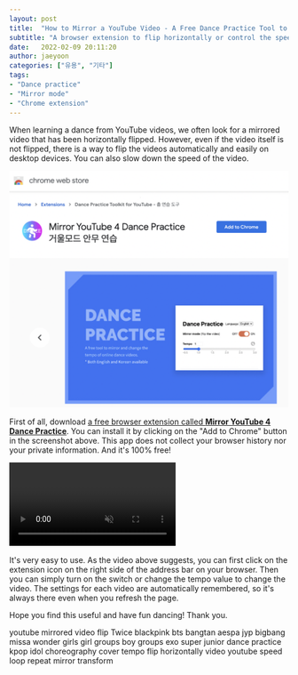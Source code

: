 ```yaml
---
layout: post
title:  "How to Mirror a YouTube Video - A Free Dance Practice Tool to Mirror and Slow Down the Dance Practice Videos"
subtitle: "A browser extension to flip horizontally or control the speed of the dance practice YouTube videos such as K-pop idol choreography"
date:   2022-02-09 20:11:20
author: jaeyoon
categories: ["유용", "기타"]
tags:
- "Dance practice"
- "Mirror mode"
- "Chrome extension"
---
```


When learning a dance from YouTube videos, we often look for a mirrored video that has been horizontally flipped. However, even if the video itself is not flipped, there is a way to flip the videos automatically and easily on desktop devices. You can also slow down the speed of the video.

<a href="https://chrome.google.com/webstore/detail/dance-practice-toolkit-fo/odmglmjpojlhploiiaemcdohkeoapakf" target="_blank">
    <img src="https://github.com/jyoonsong/compare-stories/blob/main/dance/en_install.png?raw=true">
</a>

First of all, download <a href="https://chrome.google.com/webstore/detail/dance-practice-toolkit-fo/odmglmjpojlhploiiaemcdohkeoapakf" target="_blank">a free browser extension called <b>Mirror YouTube 4 Dance Practice</b></a>. You can install it by clicking on the "Add to Chrome" button in the screenshot above. This app does not collect your browser history nor your private information. And it's 100% free!

<video src="https://github.com/jyoonsong/compare-stories/blob/main/dance/en_demo.mp4?raw=true" muted controls></video>

It's very easy to use. As the video above suggests, you can first click on the extension icon on the right side of the address bar on your browser. Then you can simply turn on the switch or change the tempo value to change the video. The settings for each video are automatically remembered, so it's always there even when you refresh the page.

Hope you find this useful and have fun dancing! Thank you.



<span class="search-keywords">
youtube mirrored video flip 
Twice blackpink bts bangtan aespa jyp bigbang missa wonder girls 
girl groups boy groups exo super junior
dance practice kpop idol choreography cover tempo flip horizontally video youtube speed loop repeat mirror transform 
</span>
